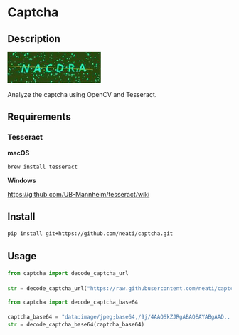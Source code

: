 # Captcha

## Description

![Captcha image](https://raw.githubusercontent.com/neati/captcha/main/captcha.jpg)

Analyze the captcha using OpenCV and Tesseract.

## Requirements

### Tesseract

**macOS**

```bash
brew install tesseract
```

**Windows**

https://github.com/UB-Mannheim/tesseract/wiki

## Install

```bash
pip install git+https://github.com/neati/captcha.git
```

## Usage

```python
from captcha import decode_captcha_url

str = decode_captcha_url("https://raw.githubusercontent.com/neati/captcha/main/captcha.jpg")
```

```python
from captcha import decode_captcha_base64

captcha_base64 = "data:image/jpeg;base64,/9j/4AAQSkZJRgABAQEAYABgAAD..."
str = decode_captcha_base64(captcha_base64)
```
